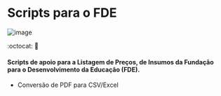 # Scripts para o FDE

![image](https://github.com/user-attachments/assets/568df487-6c15-49e8-a0e0-305eb185ec6d)

:octocat:  📃 <br>
#### Scripts de apoio para a Listagem de Preços, de Insumos da Fundação para o Desenvolvimento da Educação (FDE).

 - Conversão de PDF para CSV/Excel
